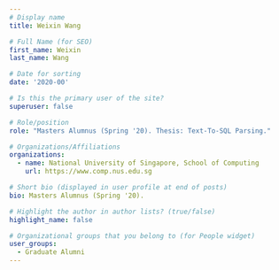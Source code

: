 ```yaml
---
# Display name
title: Weixin Wang

# Full Name (for SEO) 
first_name: Weixin
last_name: Wang

# Date for sorting
date: '2020-00'

# Is this the primary user of the site?
superuser: false

# Role/position
role: "Masters Alumnus (Spring '20). Thesis: Text-To-SQL Parsing."

# Organizations/Affiliations
organizations:
  - name: National University of Singapore, School of Computing
    url: https://www.comp.nus.edu.sg

# Short bio (displayed in user profile at end of posts)
bio: Masters Alumnus (Spring '20). 

# Highlight the author in author lists? (true/false)
highlight_name: false

# Organizational groups that you belong to (for People widget)
user_groups:
  - Graduate Alumni
---
```

